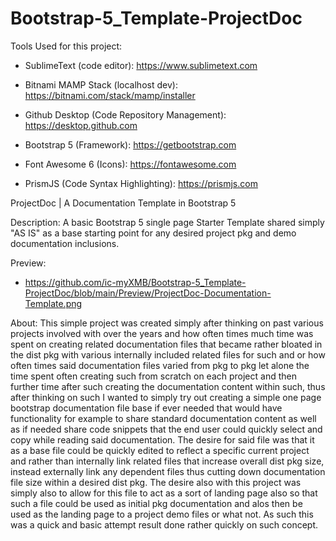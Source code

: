 # Bootstrap-5_Template-ProjectDoc


Tools Used for this project:


* SublimeText (code editor): https://www.sublimetext.com

* Bitnami MAMP Stack (localhost dev): https://bitnami.com/stack/mamp/installer

* Github Desktop (Code Repository Management): https://desktop.github.com

* Bootstrap 5 (Framework): https://getbootstrap.com

* Font Awesome 6 (Icons): https://fontawesome.com

* PrismJS (Code Syntax Highlighting): https://prismjs.com


 ProjectDoc | A Documentation Template in Bootstrap 5

 Description: A basic Bootstrap 5 single page Starter Template shared simply "AS IS" as a base starting point for any desired project pkg and demo documentation inclusions.

 Preview: 

 * https://github.com/ic-myXMB/Bootstrap-5_Template-ProjectDoc/blob/main/Preview/ProjectDoc-Documentation-Template.png

 About: This simple project was created simply after thinking on past various projects involved with over the years and how often times much time was spent on creating related documentation files that became rather bloated in the dist pkg with various internally included related files for such and or how often times said documentation files varied from pkg to pkg let alone the time spent often creating such from scratch on each project and then further time after such creating the documentation content within such, thus after thinking on such I wanted to simply try out creating a simple one page bootstrap documentation file base if ever needed that would have functionality for example to share standard documentation content as well as if needed share code snippets that the end user could quickly select and copy while reading said documentation. The desire for said file was that it as a base file could be quickly edited to reflect a specific current project and rather than internally link related files that increase overall dist pkg size, instead externally link any dependent files thus cutting down documentation file size within a desired dist pkg. The desire also with this project was simply also to allow for this file to act as a sort of landing page also so that such a file could be used as initial pkg documentation and alos then be used as the landing page to a project demo files or what not. As such this was a quick and basic attempt result done rather quickly on such concept. 
